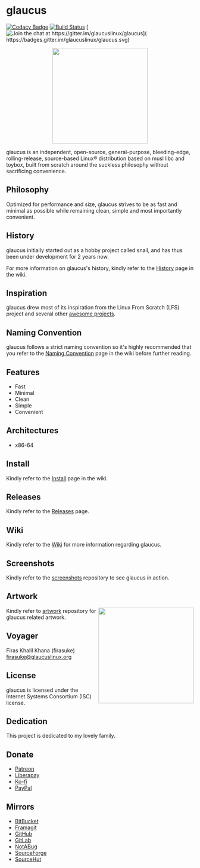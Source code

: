 # glaucus
[![Codacy Badge](
https://api.codacy.com/project/badge/Grade/d1957f890b964ffe8c60c320444bf4b5)](
https://app.codacy.com/gh/glaucuslinux/glaucus?utm_source=github.com&utm_medium=referral&utm_content=glaucuslinux/glaucus&utm_campaign=Badge_Grade_Dashboard)
[![Build Status](
https://travis-ci.org/glaucuslinux/glaucus.svg?branch=master)](
https://travis-ci.org/glaucuslinux/glaucus)
[![Join the chat at https://gitter.im/glaucuslinux/glaucus](
https://badges.gitter.im/glaucuslinux/glaucus.svg)](
https://gitter.im/glaucuslinux/glaucus?utm_source=badge&utm_medium=badge&utm_campaign=pr-badge&utm_content=badge)

<p align=center><img
src=https://github.com/glaucuslinux/artwork/raw/master/glaucus-logo-black.png
height=256 width=256></p>

glaucus is an independent, open-source, general-purpose, bleeding-edge, 
rolling-release, source-based Linux® distribution based on musl libc and toybox,
built from scratch around the suckless philosophy without sacrificing
convenience.

## Philosophy
Optimized for performance and size, glaucus strives to be as fast and minimal as
possible while remaining clean, simple and most importantly convenient.

## History
glaucus initially started out as a hobby project called snail, and has thus been
under development for 2 years now.

For more information on glaucus's history, kindly refer to the [History](
https://github.com/glaucuslinux/glaucus/wiki/History) page in the wiki.

## Inspiration
glaucus drew most of its inspiration from the Linux From Scratch (LFS) project
and several other [awesome projects](https://github.com/firasuke/awesome).

## Naming Convention
glaucus follows a strict naming convention so it's highly recommended that you
refer to the [Naming Convention](
https://github.com/glaucuslinux/glaucus/wiki/Naming-Convention) page in the wiki
before further reading.

## Features
*   Fast
*   Minimal
*   Clean
*   Simple
*   Convenient

## Architectures
*   x86-64

## Install
Kindly refer to the [Install](
https://github.com/glaucuslinux/glaucus/wiki/install) page in the wiki.

## Releases
Kindly refer to the [Releases](https://github.com/glaucuslinux/glaucus/releases)
page.

## Wiki
Kindly refer to the [Wiki](https://github.com/glaucuslinux/glaucus/wiki) for
more information regarding glaucus.

## Screenshots
Kindly refer to the [screenshots](https://github.com/glaucuslinux/screenshots)
repository to see glaucus in action.

## Artwork
<img
src=https://github.com/glaucuslinux/artwork/raw/master/Tux-Puffy-Glaucus.jpg
align=right height=256 width=256>

Kindly refer to [artwork](https://github.com/glaucuslinux/artwork) repository
for glaucus related artwork.

## Voyager
Firas Khalil Khana (firasuke) [<firasuke@glaucuslinux.org>](
mailto:firasuke@glaucuslinux.org)

## License
glaucus is licensed under the Internet Systems Consortium (ISC) license.

## Dedication
This project is dedicated to my lovely family.

## Donate
*   [Patreon](https://www.patreon.com/glaucuslinux)
*   [Liberapay](https://liberapay.com/glaucuslinux)
*   [Ko-fi](https://ko-fi.com/glaucuslinux)
*   [PayPal](https://www.paypal.me/glaucuslinux)

## Mirrors
*   [BitBucket](https://bitbucket.org/glaucuslinux/glaucus)
*   [Framagit](https://framagit.org/glaucuslinux/glaucus)
*   [GitHub](https://github.com/glaucuslinux/glaucus)
*   [GitLab](https://gitlab.com/glaucuslinux/glaucus)
*   [NotABug](https://notabug.org/glaucuslinux/glaucus)
*   [SourceForge](https://git.code.sf.net/p/glaucuslinux/glaucus)
*   [SourceHut](https://git.sr.ht/~glaucuslinux/glaucus)
